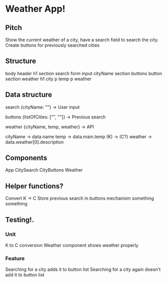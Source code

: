 # Weather App!

## Pitch

Show the current weather of a city, have a search field to search the city. Create buttons for previously searched cities

## Structure

body
  header
    h1
  section search
    form
      input cityName
  section buttons
    button
  section weather
    h1 city
    p temp
    p weather


## Data structure

search
  {cityName: ""} -> User input

buttons
  {listOfCities: ["", ""]} ->  Previous search

weather
  {cityName, temp, weather} -> API

  cityName -> data.name
  temp -> data.main.temp (K) -> (C?)
  weather -> data.weather[0].description

## Components

App
  CitySearch
  CityButtons
  Weather

## Helper functions?

Convert K -> C
Store previous search in buttons mechanism something something

## Testing!.

### Unit

K to C conversion
Weather component shows weather properly

### Feature

Searching for a city adds it to button list
Searching for a city again doesn't add it to button list
